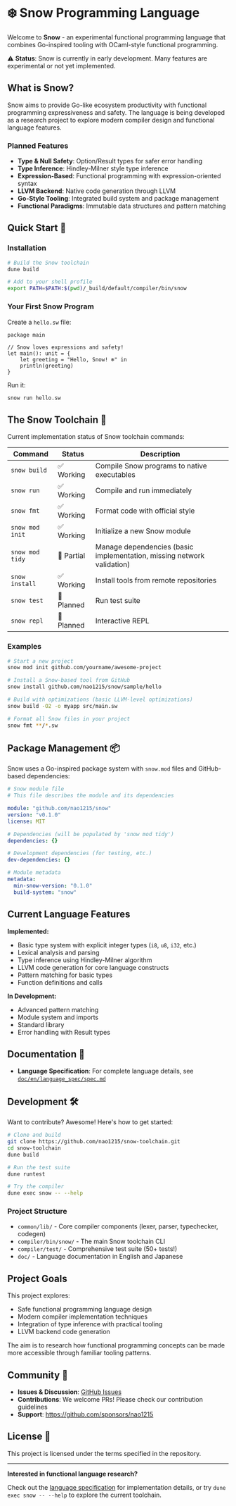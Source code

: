 # ❄️ Snow Programming Language

Welcome to **Snow** - an experimental functional programming language that combines Go-inspired tooling with OCaml-style functional programming. 

⚠️ **Status**: Snow is currently in early development. Many features are experimental or not yet implemented.

## What is Snow?

Snow aims to provide Go-like ecosystem productivity with functional programming expressiveness and safety. The language is being developed as a research project to explore modern compiler design and functional language features.

### Planned Features

- **Type & Null Safety**: Option/Result types for safer error handling
- **Type Inference**: Hindley-Milner style type inference
- **Expression-Based**: Functional programming with expression-oriented syntax
- **LLVM Backend**: Native code generation through LLVM
- **Go-Style Tooling**: Integrated build system and package management
- **Functional Paradigms**: Immutable data structures and pattern matching

## Quick Start 🏁

### Installation

```bash
# Build the Snow toolchain
dune build

# Add to your shell profile
export PATH=$PATH:$(pwd)/_build/default/compiler/bin/snow
```

### Your First Snow Program

Create a `hello.sw` file:

```snow
package main

// Snow loves expressions and safety!
let main(): unit = {
	let greeting = "Hello, Snow! ❄️" in
	println(greeting)
}
```

Run it:

```bash
snow run hello.sw
```

## The Snow Toolchain 🔧

Current implementation status of Snow toolchain commands:

| Command | Status | Description |
|---------|--------|-------------|
| `snow build` | ✅ Working | Compile Snow programs to native executables |
| `snow run` | ✅ Working | Compile and run immediately |
| `snow fmt` | ✅ Working | Format code with official style |
| `snow mod init` | ✅ Working | Initialize a new Snow module |
| `snow mod tidy` | 🚧 Partial | Manage dependencies (basic implementation, missing network validation) |
| `snow install` | ✅ Working | Install tools from remote repositories |
| `snow test` | 🚧 Planned | Run test suite |
| `snow repl` | 🚧 Planned | Interactive REPL |

### Examples

```bash
# Start a new project
snow mod init github.com/yourname/awesome-project

# Install a Snow-based tool from GitHub
snow install github.com/nao1215/snow/sample/hello

# Build with optimizations (basic LLVM-level optimizations)
snow build -O2 -o myapp src/main.sw

# Format all Snow files in your project
snow fmt **/*.sw
```

## Package Management 📦

Snow uses a Go-inspired package system with `snow.mod` files and GitHub-based dependencies:

```yaml
# Snow module file
# This file describes the module and its dependencies

module: "github.com/nao1215/snow"
version: "v0.1.0"
license: MIT

# Dependencies (will be populated by 'snow mod tidy')
dependencies: {}

# Development dependencies (for testing, etc.)
dev-dependencies: {}

# Module metadata
metadata:
  min-snow-version: "0.1.0"
  build-system: "snow"
```

## Current Language Features 

**Implemented:**
- Basic type system with explicit integer types (`i8`, `u8`, `i32`, etc.)
- Lexical analysis and parsing
- Type inference using Hindley-Milner algorithm
- LLVM code generation for core language constructs
- Pattern matching for basic types
- Function definitions and calls

**In Development:**
- Advanced pattern matching
- Module system and imports
- Standard library
- Error handling with Result types

## Documentation 📖

- **Language Specification**: For complete language details, see [`doc/en/language_spec/spec.md`](doc/en/language_spec/spec.md)

## Development 🛠️

Want to contribute? Awesome! Here's how to get started:

```bash
# Clone and build
git clone https://github.com/nao1215/snow-toolchain.git
cd snow-toolchain
dune build

# Run the test suite
dune runtest

# Try the compiler
dune exec snow -- --help
```

### Project Structure

- `common/lib/` - Core compiler components (lexer, parser, typechecker, codegen)
- `compiler/bin/snow/` - The main Snow toolchain CLI
- `compiler/test/` - Comprehensive test suite (50+ tests!)
- `doc/` - Language documentation in English and Japanese

## Project Goals

This project explores:
- Safe functional programming language design
- Modern compiler implementation techniques
- Integration of type inference with practical tooling
- LLVM backend code generation

The aim is to research how functional programming concepts can be made more accessible through familiar tooling patterns.

## Community 🤝

- **Issues & Discussion**: [GitHub Issues](https://github.com/nao1215/snow-toolchain/issues)
- **Contributions**: We welcome PRs! Please check our contribution guidelines
- **Support**: https://github.com/sponsors/nao1215

## License 📄

This project is licensed under the terms specified in the repository.

---

**Interested in functional language research?** 

Check out the [language specification](doc/en/language_spec/spec.md) for implementation details, or try `dune exec snow -- --help` to explore the current toolchain.
